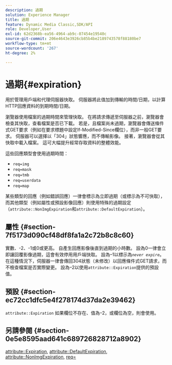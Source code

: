 ```yaml
---
description: 過期
solution: Experience Manager
title: 過期
feature: Dynamic Media Classic,SDK/API
role: Developer,User
exl-id: 62d2368b-ea56-4964-ab9c-07454e19540c
source-git-commit: 206e4643e3926cb85b4be2189743578f88180be7
workflow-type: tm+mt
source-wordcount: '267'
ht-degree: 2%

---
```


# 過期{#expiration}

用於管理用戶端和代理伺服器快取。 伺服器將此值加到傳輸的時間/日期，以計算HTTP回應資料的到期時間/日期。

瀏覽器使用檔案的過期時間來管理快取。 在將請求傳遞至伺服器之前，瀏覽器會檢查其快取，查看檔案是否已下載。 若是，且檔案尚未過期，瀏覽器會傳送條件式GET要求（例如在要求標題中設定If-Modified-Since欄位），而非一般GET要求。 伺服器可以選擇以「304」狀態響應，而不傳輸影像。 接著，瀏覽器會從其快取中載入檔案。 這可大幅提升經常存取資料的整體效能。

這些回應類型會使用過期時間：

* `req=img`
* `req=mask`
* `req=tmb`
* `req=userdata`
* `req=map`

某些類型的回應（例如錯誤回應）一律會標示為立即過期（或標示為不可快取），而其他類型（例如屬性或預設影像回應）則使用特殊的過期設定（`attribute::NonImgExpiration`和`attribute::DefaultExpiration`）。

## 屬性 {#section-7f5173d090cf48df8fa1a2c72b8c8c60}

實數、-2、-1或0或更高。 自產生回應影像後直到過期的小時數。 設為0一律會立即讓回覆影像過期，這會有效停用用戶端快取。 設為–1以標示為&#x200B;*`never expire`*。 在這種情況下，伺服器一律會傳回304狀態（未修改）以回應條件式GET請求，而不檢查檔案是否實際變更。 設為–2以使用`attribute::Expiration`提供的預設值。

## 預設 {#section-ec72cc1dfc5e4f278174d37da2e39462}

`attribute::Expiration` 如果欄位不存在、值為–2，或欄位為空，則會使用。

## 另請參閱 {#section-0e5e8595aad641c689726828712a8902}

[attribute::Expiration](../../../../../../is-api/image-catalog/image-serving-api-ref/c-image-catalog-reference/c-attributes-reference/r-expiration.md#reference-a0bf4686425d4e00b8014c4950fb62b7),  [attribute::DefaultExpiration](../../../../../../is-api/image-catalog/image-serving-api-ref/c-image-catalog-reference/c-attributes-reference/r-defaultexpiration.md#reference-0526166fab654fceb243b75d1ea4f0cf),  [attribute::NonImgExpiration](../../../../../../is-api/image-catalog/image-serving-api-ref/c-image-catalog-reference/c-attributes-reference/r-nonimgexpiration.md#reference-a8066cd0d24b4ea98100ade4821f1f9d),  [req=](../../../../../../is-api/http-ref/image-serving-api-ref/c-http-protocol-reference/c-command-reference/r-req/r-req.md#reference-907cdb4a97034db7ad94695f25552e76)
